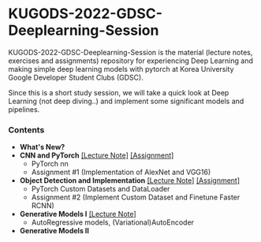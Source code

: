 # KUGODS-2022-GDSC-Deeplearning-Session
KUGODS-2022-GDSC-Deeplearning-Session is the material (lecture notes, exercises and assignments) repository for experiencing Deep Learning and making simple deep learning models with pytorch at Korea University Google Developer Student Clubs (GDSC).

Since this is a short study session, we will take a quick look at Deep Learning (not deep diving..) and implement some significant models and pipelines.

### Contents
- **What's New?**
- **CNN and PyTorch** [[Lecture Note]](https://github.com/ONground-Korea/KUGODS-2022-GDSC-Deeplearning-Session/blob/main/Lectures/1102.pdf) [[Assignment]](https://github.com/ONground-Korea/KUGODS-2022-GDSC-Deeplearning-Session/blob/main/Assignments/Assignment1.ipynb)
  - PyTorch nn
  - Assignment #1 (Implementation of AlexNet and VGG16)
- **Object Detection and Implementation** [[Lecture Note]](https://github.com/ONground-Korea/KUGODS-2022-GDSC-Deeplearning-Session/blob/main/Lectures/1109.pdf) [[Assignment]](https://github.com/ONground-Korea/KUGODS-2022-GDSC-Deeplearning-Session/blob/main/Assignments/Assignment2.ipynb)
  - PyTorch Custom Datasets and DataLoader
  - Assignment #2 (Implement Custom Dataset and Finetune Faster RCNN)
- **Generative Models I** [[Lecture Note]](https://github.com/ONground-Korea/KUGODS-2022-GDSC-Deeplearning-Session/blob/main/Lectures/1115.pdf)
  - AutoRegressive models, (Variational)AutoEncoder  
- **Generative Models II**

